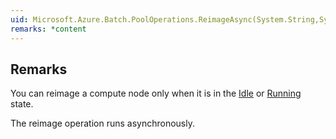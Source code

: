 ```yaml
---  
uid: Microsoft.Azure.Batch.PoolOperations.ReimageAsync(System.String,System.String,System.Nullable{Microsoft.Azure.Batch.Common.ComputeNodeReimageOption},System.Collections.Generic.IEnumerable{Microsoft.Azure.Batch.BatchClientBehavior},System.Threading.CancellationToken)  
remarks: *content  
---  
```

  
## Remarks  
 You can reimage a compute node only when it is in the [Idle](assetId:///T:Microsoft.Azure.Batch.Common.ComputeNodeState?qualifyHint=False&autoUpgrade=True) or [Running](assetId:///T:Microsoft.Azure.Batch.Common.ComputeNodeState?qualifyHint=False&autoUpgrade=True) state.  
  
 The reimage operation runs asynchronously.